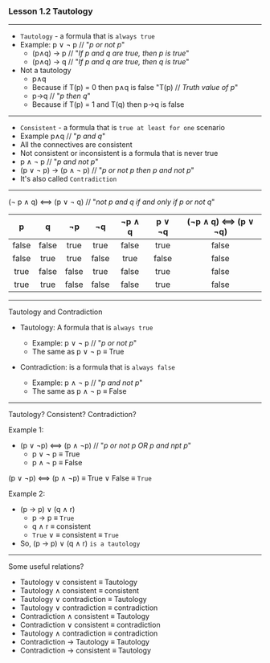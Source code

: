 ### Lesson 1.2 Tautology

---

- `Tautology` - a formula that is `always true`
- Example: p ∨ ¬ p // "_p or not p_"
  - (p∧q) -> p // "_If p and q are true, then p is true_"
  - (p∧q) -> q // "_If p and q are true, then q is true_"
- Not a tautology
  - p∧q
  - Because if T(p) = 0 then p∧q is false
    "T(p) // _Truth value of p_"
  - p->q // "_p then q_"
  - Because if T(p) = 1 and T(q) then p->q is false

---

- `Consistent` - a formula that is `true at least for one` scenario
- Example p∧q // "_p and q_"
- All the connectives are consistent
- Not consistent or inconsistent is a formula that is never true
- p ∧ ¬ p // "_p and not p_"
- (p ∨ ¬ p) -> (p ∧ ¬ p) // "_p or not p then p and not p_"
- It's also called `Contradiction`

---

(¬ p ∧ q) ⟺ (p ∨ ¬ q) // "_not p and q if and only if p or not q_"

|   p   |   q   |  ¬p   |  ¬q   | ¬p ∧ q | p ∨ ¬q | (¬p ∧ q) ⟺ (p ∨ ¬q) |
| :---: | :---: | :---: | :---: | :----: | :----: | :-----------------: |
| false | false | true  | true  | false  |  true  |        false        |
| false | true  | true  | false |  true  | false  |        false        |
| true  | false | false | true  | false  |  true  |        false        |
| true  | true  | false | false | false  |  true  |        false        |

---

Tautology and Contradiction

- Tautology: A formula that is `always true`

  - Example: p ∨ ¬ p // "_p or not p_"
  - The same as p ∨ ¬ p ≡ True

- Contradiction: is a formula that is `always false`
  - Example: p ∧ ¬ p // "_p and not p_"
  - The same as p ∧ ¬ p ≡ False

---

Tautology? Consistent? Contradiction?

Example 1:

- (p ∨ ¬p) ⟺ (p ∧ ¬p) // "_p or not p OR p and npt p_"
  - p ∨ ¬ p ≡ True
  - p ∧ ¬ p ≡ False

(p ∨ ¬p) ⟺ (p ∧ ¬p) ≡ True ∨ False ≡ `True`

Example 2:

- (p -> p) ∨ (q ∧ r)
  - p -> p ≡ `True`
  - q ∧ r ≡ consistent
  - `True` ∨ ≡ consistent ≡ `True`
- So, (p -> p) ∨ (q ∧ r) `is a tautology`

---

Some useful relations?

- Tautology ∨ consistent ≡ Tautology
- Tautology ∧ consistent ≡ consistent
- Tautology ∨ contradiction ≡ Tautology
- Tautology ∨ contradiction ≡ contradiction
- Contradiction ∧ consistent ≡ Tautology
- Contradiction ∨ consistent ≡ contradiction
- Tautology ∧ contradiction ≡ contradiction
- Contradiction -> Tautology ≡ Tautology
- Contradiction -> consistent ≡ Tautology
